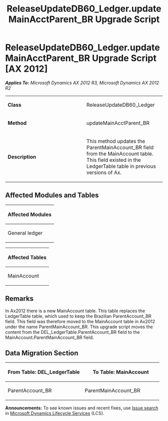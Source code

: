 ﻿---
title: ReleaseUpdateDB60_Ledger.updateMainAcctParent_BR Upgrade Script
TOCTitle: ReleaseUpdateDB60_Ledger.updateMainAcctParent_BR Upgrade Script
ms:assetid: f619ff3a-e451-48f0-8ed0-3d89398ce83d
ms:mtpsurl: https://msdn.microsoft.com/en-us/library/JJ737586(v=AX.60)
ms:contentKeyID: 49712279
ms.date: 05/18/2015
mtps_version: v=AX.60
---

# ReleaseUpdateDB60\_Ledger.updateMainAcctParent\_BR Upgrade Script [AX 2012]


_**Applies To:** Microsoft Dynamics AX 2012 R3, Microsoft Dynamics AX 2012 R2_

<table>
<colgroup>
<col style="width: 50%" />
<col style="width: 50%" />
</colgroup>
<tbody>
<tr class="odd">
<td><p><strong>Class</strong></p></td>
<td><p>ReleaseUpdateDB60_Ledger</p></td>
</tr>
<tr class="even">
<td><p><strong>Method</strong></p></td>
<td><p>updateMainAcctParent_BR</p></td>
</tr>
<tr class="odd">
<td><p><strong>Description</strong></p></td>
<td><p>This method updates the ParentMainAccount_BR field from the MainAccount table. This field existed in the LedgerTable table in previous versions of Ax.</p></td>
</tr>
</tbody>
</table>


## Affected Modules and Tables

<table>
<colgroup>
<col style="width: 100%" />
</colgroup>
<thead>
<tr class="header">
<th><p>Affected Modules</p></th>
</tr>
</thead>
<tbody>
<tr class="odd">
<td><p>General ledger</p></td>
</tr>
</tbody>
</table>


<table>
<colgroup>
<col style="width: 100%" />
</colgroup>
<thead>
<tr class="header">
<th><p>Affected Tables</p></th>
</tr>
</thead>
<tbody>
<tr class="odd">
<td><p>MainAccount</p></td>
</tr>
</tbody>
</table>


## Remarks

In Ax2012 there is a new MainAccount table. This table replaces the LedgerTable table, which used to keep the Brazilian ParentAccount\_BR field. This field was therefore moved to the MainAccount table in Ax2012 under the name ParentMainAccount\_BR. This upgrade script moves the content from the DEL\_LedgerTable.ParentAccount\_BR field to the MainAccount.ParentMainAccount\_BR field.

## Data Migration Section

<table>
<colgroup>
<col style="width: 50%" />
<col style="width: 50%" />
</colgroup>
<thead>
<tr class="header">
<th><p>From Table: DEL_LedgerTable</p></th>
<th><p>To Table: MainAccount</p></th>
</tr>
</thead>
<tbody>
<tr class="odd">
<td><p>ParentAccount_BR</p></td>
<td><p>ParentMainAccount_BR</p></td>
</tr>
</tbody>
</table>

  
**Announcements:** To see known issues and recent fixes, use [Issue search](http://go.microsoft.com/fwlink/?linkid=389258) in [Microsoft Dynamics Lifecycle Services](http://go.microsoft.com/fwlink/?linkid=306505) (LCS).

